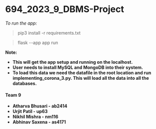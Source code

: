 # 694_2023_9_DBMS-Project

<i>To run the app:</i>
> pip3 install -r requirements.txt

> flask --app app run


<b>Note:
* This will get the app setup and running on the localhost.
* User needs to install MySQL and MongoDB into their system.
* To load this data we need the datafile in the root location and run implementing_corona_3.py. This will load all the data into all the databases.

#### Team 9

* Atharva Bhusari - ab2414
* Urjit Patil - up63
* Nikhil Mishra - nm116
* Abhinav Saxena - as4171